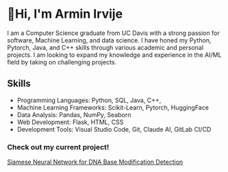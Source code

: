 # 👋Hi, I'm Armin Irvije
I am a Computer Science graduate from UC Davis with a strong passion for software, Machine Learning, and data science. I have honed my Python, Pytorch, Java, and C++ skills through various academic and personal projects. 
I am looking to expand my knowledge and experience in the AI/ML field by taking on challenging projects.


## Skills
* Programming Languages: Python, SQL, Java, C++, 
* Machine Learning Frameworks: Scikit-Learn, Pytorch, HuggingFace 
* Data Analysis: Pandas, NumPy, Seaborn
* Web Development: Flask, HTML, CSS
* Development Tools: Visual Studio Code, Git, Claude AI, GitLab CI/CD

### Check out my current project!
[Siamese Neural Network for DNA Base Modification Detection](https://gitlab.com/LPCDRP/base-mod-classifier/-/tree/stage1?ref_type=heads)
